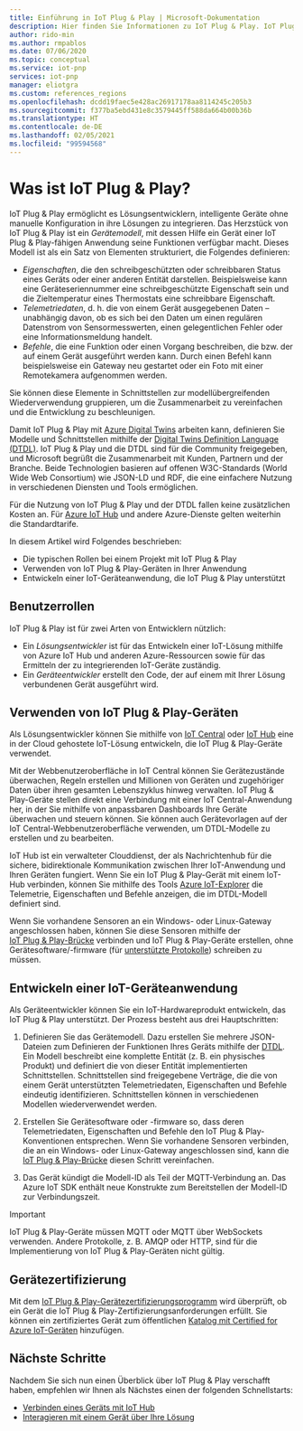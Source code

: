 ```yaml
---
title: Einführung in IoT Plug & Play | Microsoft-Dokumentation
description: Hier finden Sie Informationen zu IoT Plug & Play. IoT Plug & Play basiert auf einer offenen Modelliersprache, mit der intelligente IoT-Geräte ihre Funktionen deklarieren können. IoT-Geräte geben diese als „Gerätemodell“ bezeichnete Deklaration beim Herstellen einer Verbindung mit Cloudlösungen an. Die Cloudlösung kann das Gerät dann automatisch verstehen und mit der Interaktion beginnen – ohne dass Sie Code schreiben müssen.
author: rido-min
ms.author: rmpablos
ms.date: 07/06/2020
ms.topic: conceptual
ms.service: iot-pnp
services: iot-pnp
manager: eliotgra
ms.custom: references_regions
ms.openlocfilehash: dcdd19faec5e428ac26917178aa8114245c205b3
ms.sourcegitcommit: f377ba5ebd431e8c3579445ff588da664b00b36b
ms.translationtype: HT
ms.contentlocale: de-DE
ms.lasthandoff: 02/05/2021
ms.locfileid: "99594568"
---
```

# <a name="what-is-iot-plug-and-play"></a>Was ist IoT Plug & Play?

IoT Plug & Play ermöglicht es Lösungsentwicklern, intelligente Geräte ohne manuelle Konfiguration in ihre Lösungen zu integrieren. Das Herzstück von IoT Plug & Play ist ein _Gerätemodell_, mit dessen Hilfe ein Gerät einer IoT Plug & Play-fähigen Anwendung seine Funktionen verfügbar macht. Dieses Modell ist als ein Satz von Elementen strukturiert, die Folgendes definieren:

- _Eigenschaften_, die den schreibgeschützten oder schreibbaren Status eines Geräts oder einer anderen Entität darstellen. Beispielsweise kann eine Geräteseriennummer eine schreibgeschützte Eigenschaft sein und die Zieltemperatur eines Thermostats eine schreibbare Eigenschaft.
- _Telemetriedaten_, d. h. die von einem Gerät ausgegebenen Daten – unabhängig davon, ob es sich bei den Daten um einen regulären Datenstrom von Sensormesswerten, einen gelegentlichen Fehler oder eine Informationsmeldung handelt.
- _Befehle_, die eine Funktion oder einen Vorgang beschreiben, die bzw. der auf einem Gerät ausgeführt werden kann. Durch einen Befehl kann beispielsweise ein Gateway neu gestartet oder ein Foto mit einer Remotekamera aufgenommen werden.

Sie können diese Elemente in Schnittstellen zur modellübergreifenden Wiederverwendung gruppieren, um die Zusammenarbeit zu vereinfachen und die Entwicklung zu beschleunigen.

Damit IoT Plug & Play mit [Azure Digital Twins](../digital-twins/overview.md) arbeiten kann, definieren Sie Modelle und Schnittstellen mithilfe der [Digital Twins Definition Language (DTDL)](https://github.com/Azure/opendigitaltwins-dtdl). IoT Plug & Play und die DTDL sind für die Community freigegeben, und Microsoft begrüßt die Zusammenarbeit mit Kunden, Partnern und der Branche. Beide Technologien basieren auf offenen W3C-Standards (World Wide Web Consortium) wie JSON-LD und RDF, die eine einfachere Nutzung in verschiedenen Diensten und Tools ermöglichen.

Für die Nutzung von IoT Plug & Play und der DTDL fallen keine zusätzlichen Kosten an. Für [Azure IoT Hub](../iot-hub/about-iot-hub.md) und andere Azure-Dienste gelten weiterhin die Standardtarife.

In diesem Artikel wird Folgendes beschrieben:

- Die typischen Rollen bei einem Projekt mit IoT Plug & Play
- Verwenden von IoT Plug & Play-Geräten in Ihrer Anwendung
- Entwickeln einer IoT-Geräteanwendung, die IoT Plug & Play unterstützt

## <a name="user-roles"></a>Benutzerrollen

IoT Plug & Play ist für zwei Arten von Entwicklern nützlich:

- Ein _Lösungsentwickler_ ist für das Entwickeln einer IoT-Lösung mithilfe von Azure IoT Hub und anderen Azure-Ressourcen sowie für das Ermitteln der zu integrierenden IoT-Geräte zuständig.
- Ein _Geräteentwickler_ erstellt den Code, der auf einem mit Ihrer Lösung verbundenen Gerät ausgeführt wird.

## <a name="use-iot-plug-and-play-devices"></a>Verwenden von IoT Plug & Play-Geräten

Als Lösungsentwickler können Sie mithilfe von [IoT Central](../iot-central/core/overview-iot-central.md) oder [IoT Hub](../iot-hub/about-iot-hub.md) eine in der Cloud gehostete IoT-Lösung entwickeln, die IoT Plug & Play-Geräte verwendet.

Mit der Webbenutzeroberfläche in IoT Central können Sie Gerätezustände überwachen, Regeln erstellen und Millionen von Geräten und zugehöriger Daten über ihren gesamten Lebenszyklus hinweg verwalten. IoT Plug & Play-Geräte stellen direkt eine Verbindung mit einer IoT Central-Anwendung her, in der Sie mithilfe von anpassbaren Dashboards Ihre Geräte überwachen und steuern können. Sie können auch Gerätevorlagen auf der IoT Central-Webbenutzeroberfläche verwenden, um DTDL-Modelle zu erstellen und zu bearbeiten.

IoT Hub ist ein verwalteter Clouddienst, der als Nachrichtenhub für die sichere, bidirektionale Kommunikation zwischen Ihrer IoT-Anwendung und Ihren Geräten fungiert. Wenn Sie ein IoT Plug & Play-Gerät mit einem IoT-Hub verbinden, können Sie mithilfe des Tools [Azure IoT-Explorer](./howto-use-iot-explorer.md) die Telemetrie, Eigenschaften und Befehle anzeigen, die im DTDL-Modell definiert sind.

Wenn Sie vorhandene Sensoren an ein Windows- oder Linux-Gateway angeschlossen haben, können Sie diese Sensoren mithilfe der [IoT Plug & Play-Brücke](./concepts-iot-pnp-bridge.md) verbinden und IoT Plug & Play-Geräte erstellen, ohne Gerätesoftware/-firmware (für [unterstützte Protokolle](./concepts-iot-pnp-bridge.md#supported-protocols-and-sensors)) schreiben zu müssen.

## <a name="develop-an-iot-device-application"></a>Entwickeln einer IoT-Geräteanwendung

Als Geräteentwickler können Sie ein IoT-Hardwareprodukt entwickeln, das IoT Plug & Play unterstützt. Der Prozess besteht aus drei Hauptschritten:

1. Definieren Sie das Gerätemodell. Dazu erstellen Sie mehrere JSON-Dateien zum Definieren der Funktionen Ihres Geräts mithilfe der [DTDL](https://github.com/Azure/opendigitaltwins-dtdl). Ein Modell beschreibt eine komplette Entität (z. B. ein physisches Produkt) und definiert die von dieser Entität implementierten Schnittstellen. Schnittstellen sind freigegebene Verträge, die die von einem Gerät unterstützten Telemetriedaten, Eigenschaften und Befehle eindeutig identifizieren. Schnittstellen können in verschiedenen Modellen wiederverwendet werden.

1. Erstellen Sie Gerätesoftware oder -firmware so, dass deren Telemetriedaten, Eigenschaften und Befehle den IoT Plug & Play-Konventionen entsprechen. Wenn Sie vorhandene Sensoren verbinden, die an ein Windows- oder Linux-Gateway angeschlossen sind, kann die [IoT Plug & Play-Brücke](./concepts-iot-pnp-bridge.md) diesen Schritt vereinfachen.

1. Das Gerät kündigt die Modell-ID als Teil der MQTT-Verbindung an. Das Azure IoT SDK enthält neue Konstrukte zum Bereitstellen der Modell-ID zur Verbindungszeit.

> [!Important]
> IoT Plug & Play-Geräte müssen MQTT oder MQTT über WebSockets verwenden. Andere Protokolle, z. B. AMQP oder HTTP, sind für die Implementierung von IoT Plug & Play-Geräten nicht gültig.

## <a name="device-certification"></a>Gerätezertifizierung

Mit dem [IoT Plug & Play-Gerätezertifizierungsprogramm](howto-certify-device.md) wird überprüft, ob ein Gerät die IoT Plug & Play-Zertifizierungsanforderungen erfüllt. Sie können ein zertifiziertes Gerät zum öffentlichen [Katalog mit Certified for Azure IoT-Geräten](https://aka.ms/devicecatalog) hinzufügen.

## <a name="next-steps"></a>Nächste Schritte

Nachdem Sie sich nun einen Überblick über IoT Plug & Play verschafft haben, empfehlen wir Ihnen als Nächstes einen der folgenden Schnellstarts:

- [Verbinden eines Geräts mit IoT Hub](./quickstart-connect-device.md)
- [Interagieren mit einem Gerät über Ihre Lösung](./quickstart-service.md)
